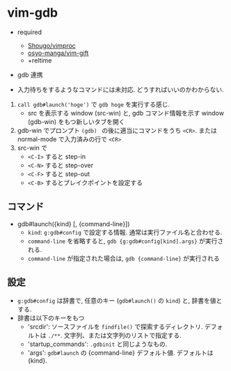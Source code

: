 vim-gdb
=====================

- required
   - [Shougo/vimproc](https://github.com/Shougo/vimproc.vim)
   - [osyo-manga/vim-gift](https://github.com/osyo-manga/vim-gift)
   - +reltime

- gdb 連携
- 入力待ちをするようなコマンドには未対応. どうすればいいのかわからない.

1. `call gdb#launch('hoge')` で `gdb hoge` を実行する感じ.
    - src を表示する window (src-win) と, gdb コマンド情報を示す window (gdb-win) をもつ新しいタブを開く
2. gdb-win でプロンプト `(gdb) ` の後に適当にコマンドをうち `<CR>`.
   または normal-mode で入力済みの行で `<CR>`
3. src-win で
    - `<C-I>` すると step-in
    - `<C-N>` すると step-over
    - `<C-F>` すると step-out
    - `<C-B>` するとブレイクポイントを設定する

## コマンド

- gdb#launch({kind} [, {command-line}])
   - `kind`: `g:gdb#config` で設定する情報. 通常は実行ファイル名と合わせる.
   - `command-line` を省略すると, `gdb {g:gdb#config[kind].args}` が実行される.
   - `command-line` が指定された場合は, `gdb {command-line}` が実行される

## 設定

- `g:gdb#config` は辞書で, 任意のキー (`gdb#launch()` の `kind`) と, 辞書を値とする.
-  辞書は以下のキーをもつ 
   - 'srcdir': ソースファイルを `findfile()` で探索するディレクトリ. デフォルトは `./**`.
               文字列、または文字列のリストで指定する.
   - 'startup_commands': `.gdbinit` と同じようなもの.
   - 'args': `gdb#launch` の {command-line} デフォルト値. デフォルトは {kind}.


